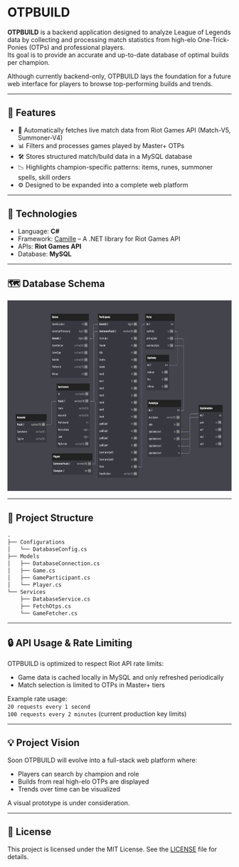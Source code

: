 # OTPBUILD

**OTPBUILD** is a backend application designed to analyze League of Legends data by collecting and processing match statistics from high-elo One-Trick-Ponies (OTPs) and professional players.  
Its goal is to provide an accurate and up-to-date database of optimal builds per champion.

Although currently backend-only, OTPBUILD lays the foundation for a future web interface for players to browse top-performing builds and trends.

---

## 🧠 Features

- 🔁 Automatically fetches live match data from Riot Games API (Match-V5, Summoner-V4)
- 📊 Filters and processes games played by Master+ OTPs
- 🛠️ Stores structured match/build data in a MySQL database
- 📉 Highlights champion-specific patterns: items, runes, summoner spells, skill orders
- ⚙️ Designed to be expanded into a complete web platform

---

## 🔧 Technologies

- Language: **C#**
- Framework: [Camille](https://github.com/MingweiSamuel/Camille) – A .NET library for Riot Games API
- APIs: **Riot Games API**
- Database: **MySQL**

---

## 🗺️ Database Schema

<img alt="Database Schema" height="428" src="assets/images/schema.png" width="814"/>

------

## 📁 Project Structure

```
.
├── Configurations
│   └── DatabaseConfig.cs
├── Models
│   ├── DatabaseConnection.cs
│   ├── Game.cs
│   ├── GameParticipant.cs
│   └── Player.cs
└── Services
    ├── DatabaseService.cs
    ├── FetchOtps.cs
    └── GameFetcher.cs
```


---

## 🔒 API Usage & Rate Limiting

OTPBUILD is optimized to respect Riot API rate limits:
- Game data is cached locally in MySQL and only refreshed periodically
- Match selection is limited to OTPs in Master+ tiers

Example rate usage:  
`20 requests every 1 second`  
`100 requests every 2 minutes` (current production key limits)

---

## 💡 Project Vision

Soon OTPBUILD will evolve into a full-stack web platform where:
- Players can search by champion and role
- Builds from real high-elo OTPs are displayed
- Trends over time can be visualized

A visual prototype is under consideration.

---

## 📜 License
This project is licensed under the MIT License. See the [LICENSE](LICENSE) file for details.